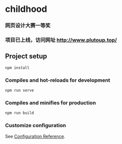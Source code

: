 # childhood

### 网页设计大赛一等奖
### 项目已上线，访问网址 http://www.plutoup.top/
## Project setup
```
npm install
```

### Compiles and hot-reloads for development
```
npm run serve
```

### Compiles and minifies for production
```
npm run build
```

### Customize configuration
See [Configuration Reference](https://cli.vuejs.org/config/).
